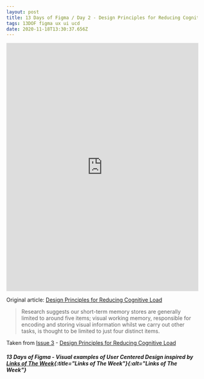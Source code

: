```yaml
---
layout: post
title: 13 Days of Figma / Day 2 - Design Principles for Reducing Cognitive Load
tags: 13DOF figma ux ui ucd
date: 2020-11-18T13:30:37.656Z
---
```

<iframe style="border: 1px solid rgba(0, 0, 0, 0.1);" width="100%" height="650" src="https://www.figma.com/embed?embed_host=share&url=https%3A%2F%2Fwww.figma.com%2Fproto%2FR14HV8U3hUOHJ9hDr1OwmU%2F13-Days-of-Figma-Day-2%3Fnode-id%3D1%253A148%26viewport%3D-130%252C-510%252C1%26scaling%3Dmin-zoom" allowfullscreen></iframe>

Original article: <a href="https://jonyablonski.com/articles/2015/design-principles-for-reducing-cognitive-load/" title="Design Principles for Reducing Cognitive Load" alt="Design Principles for Reducing Cognitive Load" target="_blank">Design Principles for Reducing Cognitive Load</a>

> Research suggests our short-term memory stores are generally limited to around five items; visual working memory, responsible for encoding and storing visual information whilst we carry out other tasks, is thought to be limited to just four distinct items.

Taken from <a href="/issue-3-3-march-2016/" alt="Issue 3" title="Issue 3">Issue 3</a> - <a href="https://jonyablonski.com/articles/2015/design-principles-for-reducing-cognitive-load/" title="Design Principles for Reducing Cognitive Load" alt="Design Principles for Reducing Cognitive Load" target="_blank">Design Principles for Reducing Cognitive Load</a>

##### 13 Days of Figma - Visual examples of User Centered Design inspired by [Links of The Week](/archive/){:title="Links of The Week"}{:alt="Links of The Week"}